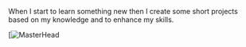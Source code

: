 When I start to learn something new then I create some short projects based on my knowledge and to enhance my skills.

[![MasterHead](https://cdn.dribbble.com/users/1059583/screenshots/4171367/coding-freak.gif)


